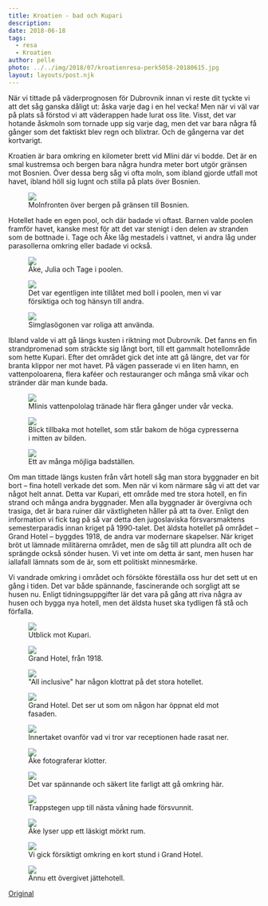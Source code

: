 ```yaml
---
title: Kroatien - bad och Kupari
description: 
date: 2018-06-18
tags:
  - resa
  - Kroatien
author: pelle
photo: ../../img/2018/07/kroatienresa-perk5058-20180615.jpg
layout: layouts/post.njk
---
```

När vi tittade på väderprognosen för Dubrovnik innan vi reste dit tyckte vi att det såg ganska dåligt ut: åska varje dag i en hel vecka! Men när vi väl var på plats så förstod vi att väderappen hade lurat oss lite. Visst, det var hotande åskmoln som tornade upp sig varje dag, men det var bara några få gånger som det faktiskt blev regn och blixtrar. Och de gångerna var det kortvarigt.

Kroatien är bara omkring en kilometer brett vid Mlini där vi bodde. Det är en smal kustremsa och bergen bara några hundra meter bort utgör gränsen mot Bosnien. Över dessa berg såg vi ofta moln, som ibland gjorde utfall mot havet, ibland höll sig lugnt och stilla på plats över Bosnien.

<figure>
  <img class="breakout wp-image-344 size-full" src="../../img/2018/07/kroatienresa-perk4868-20180614.jpg">
  <figcaption>Molnfronten över bergen på gränsen till Bosnien.</figcaption>
</figure>

Hotellet hade en egen pool, och där badade vi oftast. Barnen valde poolen framför havet, kanske mest för att det var stenigt i den delen av stranden som de bottnade i. Tage och Åke låg mestadels i vattnet, vi andra låg under parasollerna omkring eller badade vi också.

<figure>
  <img class="wp-image-343 size-full" src="../../img/2018/07/kroatienresa-perk4979-20180614.jpg">
  <figcaption>Åke, Julia och Tage i poolen.</figcaption>
</figure>

<figure>
  <img class="wp-image-342 size-full" src="../../img/2018/07/kroatienresa-perk4983-20180614.jpg">
  <figcaption>
  Det var egentligen inte tillåtet med boll i poolen, men vi var försiktiga och tog hänsyn till andra.
  </figcaption>
</figure>

<figure>
  <img class="breakout wp-image-341 size-full" src="../../img/2018/07/kroatienresa-perk4993-20180614.jpg">
  <figcaption>Simglasögonen var roliga att använda.</figcaption>
</figure>

Ibland valde vi att gå längs kusten i riktning mot Dubrovnik. Det fanns en fin strandpromenad som sträckte sig långt bort, till ett gammalt hotellområde som hette Kupari. Efter det området gick det inte att gå längre, det var för branta klippor ner mot havet. På vägen passerade vi en liten hamn, en vattenpoloarena, flera kaféer och restauranger och många små vikar och stränder där man kunde bada.

<figure>
  <img class="wp-image-340 size-full" src="../../img/2018/07/kroatienresa-perk5001-20180614.jpg">
  <figcaption>Mlinis vattenpololag tränade här flera gånger under vår vecka.</figcaption>
</figure>

<figure>
  <img class="breakout wp-image-339 size-full" src="../../img/2018/07/kroatienresa-perk5002-20180614.jpg">
  <figcaption>Blick tillbaka mot hotellet, som står bakom de höga cypresserna i mitten av bilden.</figcaption>
</figure>

<figure>
  <img class="breakout wp-image-338 size-full" src="../../img/2018/07/kroatienresa-perk5058-20180615.jpg">
  <figcaption>Ett av många möjliga badställen.</figcaption>
</figure>

Om man tittade längs kusten från vårt hotell såg man stora byggnader en bit bort – fina hotell verkade det som. Men när vi kom närmare såg vi att det var något helt annat. Detta var Kupari, ett område med tre stora hotell, en fin strand och många andra byggnader. Men alla byggnader är övergivna och  trasiga, det är bara ruiner där växtligheten håller på att ta över. Enligt den information vi fick tag på så var detta den jugoslaviska försvarsmaktens semesterparadis innan kriget på 1990-talet. Det äldsta hotellet på området – Grand Hotel – byggdes 1918, de andra var modernare skapelser. När kriget bröt ut lämnade militärerna området, men de såg till att plundra allt och de sprängde också sönder husen. Vi vet inte om detta är sant, men husen har iallafall lämnats som de är, som ett politiskt minnesmärke.

Vi vandrade omkring i området och försökte föreställa oss hur det sett ut en gång i tiden. Det var både spännande, fascinerande och sorgligt att se husen nu. Enligt tidningsuppgifter lär det vara på gång att riva några av husen och bygga nya hotell, men det äldsta huset ska tydligen få stå och förfalla.

<figure>
  <img class="breakout wp-image-337 size-full" src="../../img/2018/07/kroatienresa-perk4931-20180614.jpg">
  <figcaption>Utblick mot Kupari.</figcaption>
</figure>

<figure>
  <img class="breakout wp-image-336 size-full" src="../../img/2018/07/kroatienresa-perk4947-20180614.jpg">
  <figcaption>Grand Hotel, från 1918.</figcaption>
</figure>

<figure>
  <img class="breakout wp-image-335 size-full" src="../../img/2018/07/kroatienresa-perk4952-20180614.jpg">
  <figcaption>"All inclusive" har någon klottrat på det stora hotellet.</figcaption>
</figure>

<figure>
  <img class="breakout wp-image-334 size-full" src="../../img/2018/07/kroatienresa-perk4951-20180614.jpg">
  <figcaption>Grand Hotel. Det ser ut som om någon har öppnat eld mot fasaden.</figcaption>
</figure>

<figure>
  <img class="breakout wp-image-333 size-full" src="../../img/2018/07/kroatienresa-perk4961-20180614.jpg">
  <figcaption>Innertaket ovanför vad vi tror var receptionen hade rasat ner.</figcaption>
</figure>

<figure>
  <img class="wp-image-332 size-full" src="../../img/2018/07/kroatienresa-perk5103-20180615.jpg">
  <figcaption>Åke fotograferar klotter.</figcaption>
</figure>

<figure>
  <img class="wp-image-331 size-full" src="../../img/2018/07/kroatienresa-perk5099-20180615.jpg">
  <figcaption>Det var spännande och säkert lite farligt att gå omkring här.</figcaption>
</figure>

<figure>
  <img class="breakout wp-image-330 size-full" src="../../img/2018/07/kroatienresa-perk5110-20180615.jpg">
  <figcaption>Trappstegen upp till nästa våning hade försvunnit.</figcaption>
</figure>

<figure>
  <img class="wp-image-329 size-full" src="../../img/2018/07/kroatienresa-perk5121-20180615.jpg">
  <figcaption>Åke lyser upp ett läskigt mörkt rum.</figcaption>
</figure>

<figure>
  <img class="wp-image-328 size-full" src="../../img/2018/07/kroatienresa-perk5116-20180615.jpg">
  <figcaption>Vi gick försiktigt omkring en kort stund i Grand Hotel.</figcaption>
</figure>

<figure>
  <img class="breakout wp-image-327 size-full" src="../../img/2018/07/kroatienresa-perk5146-20180615.jpg">
  <figcaption>Ännu ett övergivet jättehotell.</figcaption>
</figure>

[Original](http://kroons.se/familj/2018/06/18/mer-kroatien/)